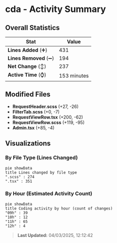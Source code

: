 # cda - Activity Summary 

## Overall Statistics

| Stat                   | Value                                                             |
| ---------------------- | ----------------------------------------------------------------- |
| **Lines Added** (➕)   | 431                                          |
| **Lines Removed** (➖) | 194                                        |
| **Net Change** (↕)    | 237                |
| **Active Time** (⌚)   | 153 minutes |


## Modified Files
- **RequestHeader.scss** (+27, -26)
- **FilterTab.scss** (+0, -7)
- **RequestViewRow.tsx** (+200, -62)
- **RequestViewRow.scss** (+119, -95)
- **Admin.tsx** (+85, -4)

## Visualizations

### By File Type (Lines Changed)

```mermaid
pie showData
title Lines changed by file type
".scss" : 274
".tsx" : 351
```

### By Hour (Estimated Activity Count)

```mermaid
pie showData
title Coding activity by hour (count of changes)
"09h" : 39
"10h" : 12
"11h" : 65
"12h" : 4
```


> **Last Updated:** 04/03/2025, 12:12:42